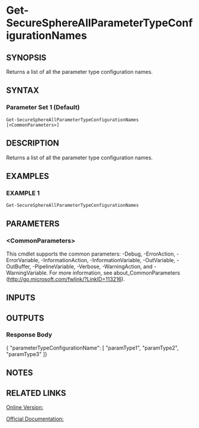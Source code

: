 ﻿# Get-SecureSphereAllParameterTypeConfigurationNames

## SYNOPSIS
Returns a list of all the parameter type configuration names.

## SYNTAX

### Parameter Set 1 (Default)
```
Get-SecureSphereAllParameterTypeConfigurationNames [<CommonParameters>]
```

## DESCRIPTION
Returns a list of all the parameter type configuration names.

## EXAMPLES

### EXAMPLE 1

```powershell
Get-SecureSphereAllParameterTypeConfigurationNames
```

## PARAMETERS

### \<CommonParameters\>
This cmdlet supports the common parameters: -Debug, -ErrorAction, -ErrorVariable, -InformationAction, -InformationVariable, -OutVariable, -OutBuffer, -PipelineVariable, -Verbose, -WarningAction, and -WarningVariable. For more information, see about_CommonParameters (http://go.microsoft.com/fwlink/?LinkID=113216).

## INPUTS

## OUTPUTS

### Response Body
{
"parameterTypeConfigurationName": [
"paramType1",
"paramType2",
"paramType3"
]}

## NOTES

## RELATED LINKS

[Online Version:](https://github.com/akshinmustafayev/Documentation/MD)

[Official Documentation:](https://docs.imperva.com/bundle/v13.6-api-reference-guide/page/66840.htm)



